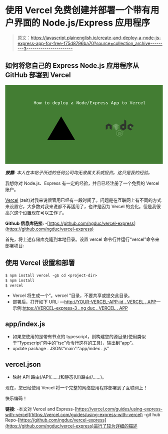 # 使用 Vercel 免费创建并部署一个带有用户界面的 Node.js/Express 应用程序

> 原文：<https://javascript.plainenglish.io/create-and-deploy-a-node-js-express-app-for-free-f75d8796ba70?source=collection_archive---------3----------------------->

## 如何将您自己的 Express Node.js 应用程序从 GitHub 部署到 Vercel

![](img/744178a7e9151aeb7cfdcd1e97975565.png)

***披露:*** *本人在本帖子所述的任何公司均无隶属关系或投资。这只是我的经验。*

我想你对 Node.js、Express 有一定的经验，并且已经注册了一个免费的 Vercel 账户。

[Vercel](https://vercel.com) (zeit)对我来说很管用已经有一段时间了。问题是在互联网上有不同的方式来设置它，大多数对我来说都不再适用了，也许是因为 Vercel 的变化。但是我很高兴这个设置现在可以工作了。

**Github 信息库链接:**
-[https://github.com/ngduc/vercel-express](https://github.com/ngduc/vercel-express)

首先，将上述存储库克隆到本地目录。设置 vercel 命令行并运行“vercel”命令来部署项目:

## 使用 Vercel 设置和部署

```
$ npm install vercel -g$ cd <project-dir>
$ npm install
$ vercel
```

*   Vercel 将生成一个”。vercel "目录，不要共享或提交此目录。
*   部署后，打开如下 URL:
    —[http://YOUR-VERCEL-APP-id . VERCEL . APP](http://YOUR-VERCEL-APP-ID.vercel.app)—
    示例:[https://VERCEL-express-3 . ng duc . VERCEL . APP](https://vercel-express-3.ngduc.vercel.app)

## app/index.js

*   如果您使用的是带有节点的 typescript，则构建您的源目录(使用类似于“Typescript”包中的“tsc”命令行这样的工具)，输出到“app”。
*   update package . JSON:“main”:“app/index . js”

## vercel.json

*   映射 API 路由(/API/……)和静态(UI)路由(/……)。

现在，您已经使用 Vercel 将一个完整的网络应用程序部署到了互联网上！

快乐编码！

**链接:**
-本文对 Vercel and Express-[https://vercel.com/guides/using-express-with-vercel](https://vercel.com/guides/using-express-with-vercel)
-git hub Repo-[https://github.com/ngduc/vercel-express](https://github.com/ngduc/vercel-express)进行了较为详细的描述